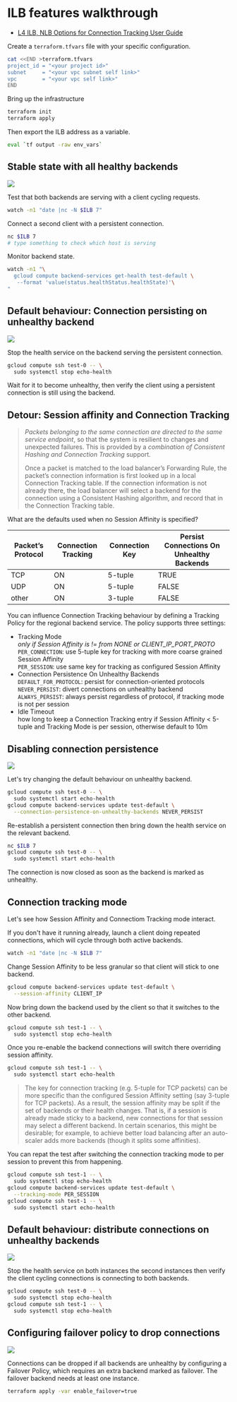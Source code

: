 # ILB features walkthrough

- [L4 ILB, NLB Options for Connection Tracking User Guide](https://docs.google.com/document/d/1LhE5rBUBHnfFxRrmD7TOmje_45RBlXTNTAUkFOYrzgc/edit)

Create a `terraform.tfvars` file with your specific configuration.

```bash
cat <<END >terraform.tfvars
project_id = "<your project id>"
subnet     = "<your vpc subnet self link>"
vpc        = "<your vpc self link>"
END
```

Bring up the infrastructure

```bash
terraform init
terraform apply
```

Then export the ILB address as a variable.

```bash
eval `tf output -raw env_vars`
```

## Stable state with all healthy backends

![](both%20backends%20healthy.png)

Test that both backends are serving with a client cycling requests.

```bash
watch -n1 "date |nc -N $ILB 7"
```

Connect a second client with a persistent connection.

```bash
nc $ILB 7
# type something to check which host is serving
```

Monitor backend state.

```bash
watch -n1 "\
  gcloud compute backend-services get-health test-default \
   --format 'value(status.healthStatus.healthState)'\
"
```

## Default behaviour: Connection persisting on unhealthy backend

![](persisted%20connection%20to%20unhealthy%20backend.png)

Stop the health service on the backend serving the persistent connection.

```bash
gcloud compute ssh test-0 -- \
  sudo systemctl stop echo-health
```

Wait for it to become unhealthy, then verify the client using a persistent connection is still using the backend.

## Detour: Session affinity and Connection Tracking

> *Packets belonging to the same connection are directed to the same service endpoint*, so that the system is resilient to changes and unexpected failures. This is provided by a *combination of Consistent Hashing and Connection Tracking* support.
>
> Once a packet is matched to the load balancer’s Forwarding Rule, the packet’s connection information is first looked up in a local Connection Tracking table. If the connection information is not already there, the load balancer will select a backend for the connection using a Consistent Hashing algorithm, and record that in the Connection Tracking table.

What are the defaults used when no Session Affinity is specified?

| Packet’s Protocol | Connection Tracking | Connection Key | Persist Connections On Unhealthy Backends |
| ----------------- | ------------------- | -------------- | ----------------------------------------- |
| TCP               | ON                  | 5-tuple        | TRUE                                      |
| UDP               | ON                  | 5-tuple        | FALSE                                     |
| other             | ON                  | 3-tuple        | FALSE                                     |

You can influence Connection Tracking behaviour by defining a Tracking Policy for the regional backend service. The policy supports three settings:

- Tracking Mode<br>
  *only if Session Affinity is != from NONE or CLIENT_IP_PORT_PROTO*<br>
  `PER_CONNECTION`: use 5-tuple key for tracking with more coarse grained Session Affinity<br>
  `PER_SESSION`: use same key for tracking as configured Session Affinity
- Connection Persistence On Unhealthy Backends<br>
  `DEFAULT_FOR_PROTOCOL`: persist for connection-oriented protocols<br>
  `NEVER_PERSIST`: divert connections on unhealthy backend<br>
  `ALWAYS_PERSIST`: always persist regardless of protocol, if tracking mode is not per session
- Idle Timeout<br>
  how long to keep a Connection Tracking entry if Session Affinity < 5-tuple and Tracking Mode is per session, otherwise default to 10m

## Disabling connection persistence

![](persisted%20connection%20disabled.png)

Let's try changing the default behaviour on unhealthy backend.

```bash
gcloud compute ssh test-0 -- \
  sudo systemctl start echo-health
gcloud compute backend-services update test-default \
  --connection-persistence-on-unhealthy-backends NEVER_PERSIST
```

Re-establish a persistent connection then bring down the health service on the relevant backend.

```bash
nc $ILB 7
gcloud compute ssh test-0 -- \
  sudo systemctl start echo-health
```

The connection is now closed as soon as the backend is marked as unhealthy.

## Connection tracking mode

Let's see how Session Affinity and Connectiom Tracking mode interact.

If you don't have it running already, launch a client doing repeated connections, which will cycle through both active backends.

```bash
watch -n1 "date |nc -N $ILB 7"
```

Change Session Affinity to be less granular so that client will stick to one backend.

```bash
gcloud compute backend-services update test-default \
  --session-affinity CLIENT_IP
```

Now bring down the backend used by the client so that it switches to the other backend.

```bash
gcloud compute ssh test-1 -- \
  sudo systemctl stop echo-health
```

Once you re-enable the backend connections will switch there overriding session affinity.

```bash
gcloud compute ssh test-1 -- \
  sudo systemctl start echo-health
```

> The key for connection tracking (e.g. 5-tuple for TCP packets) can be more specific than the configured Session Affinity setting (say 3-tuple for TCP packets). As a result, the session affinity may be split if the set of backends or their health changes. That is, if a session is already made sticky to a backend, new connections for that session may select a different backend. In certain scenarios, this might be desirable; for example, to achieve better load balancing after an auto-scaler adds more backends (though it splits some affinities).

You can repat the test after switching the connection tracking mode to per session to prevent this from happening.

```bash
gcloud compute ssh test-1 -- \
  sudo systemctl stop echo-health
gcloud compute backend-services update test-default \
  --tracking-mode PER_SESSION
gcloud compute ssh test-1 -- \
  sudo systemctl start echo-health
```

## Default behaviour: distribute connections on unhealthy backends

![](distribute%20connections%20on%20unhealthy.png)

Stop the health service on both instances the second instances then verify the client cycling connections is connecting to both backends.

```bash
gcloud compute ssh test-0 -- \
  sudo systemctl stop echo-health
gcloud compute ssh test-1 -- \
  sudo systemctl stop echo-health
```

## Configuring failover policy to drop connections

![](drop%20connections%20on%20unhealthy.png)

Connections can be dropped if all backends are unhealthy by configuring a Failover Policy, which requires an extra backend marked as failover. The failover backend needs at least one instance.

```bash
terraform apply -var enable_failover=true
```
